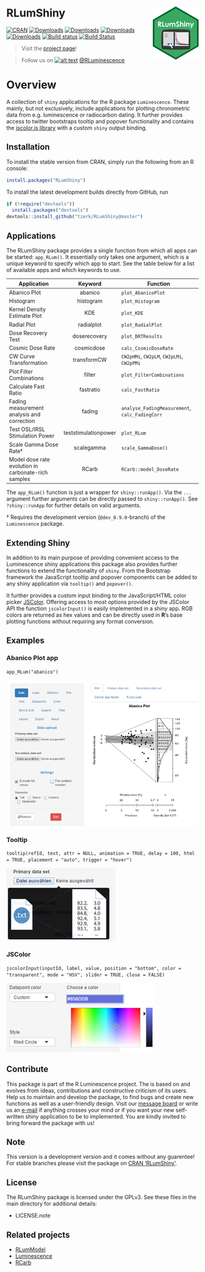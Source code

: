 
<!-- README.md is generated from README.Rmd. Please edit that file -->

# RLumShiny <a href='https://tzerk.github.io/RLumShiny/'><img src='man/figures/logo.png' align="right" height="138.5" /></a>

<!-- badges: start -->

[![CRAN](http://www.r-pkg.org/badges/version/RLumShiny)](http://cran.rstudio.com/package=RLumShiny)
[![Downloads](http://cranlogs.r-pkg.org/badges/grand-total/RLumShiny)](http://www.r-pkg.org/pkg/RLumShiny)
[![Downloads](http://cranlogs.r-pkg.org/badges/RLumShiny)](http://www.r-pkg.org/pkg/RLumShiny)
[![Downloads](http://cranlogs.r-pkg.org/badges/last-week/RLumShiny)](http://www.r-pkg.org/pkg/RLumShiny)
[![Downloads](http://cranlogs.r-pkg.org/badges/last-day/RLumShiny)](http://www.r-pkg.org/pkg/RLumShiny)
[![Build
status](https://ci.appveyor.com/api/projects/status/jp8ueedudbuhvtfe/branch/master?svg=true)](https://ci.appveyor.com/project/tzerk/rlumshiny/branch/master)
[![Build
Status](https://travis-ci.org/tzerk/RLumShiny.svg?branch=master)](https://travis-ci.org/tzerk/RLumShiny)
<!-- badges: end -->

> Visit the
> <a href="https://tzerk.github.io/RLumShiny/" target="_blank">project
> page</a>\!

> Follow us on [![alt text](man/figures/twitter.png
> "twitter icon without padding")](http://www.twitter.com/RLuminescence)
> <a href="http://www.twitter.com/RLuminescence" target="_blank">@RLuminescence</a>

# Overview

A collection of `shiny` applications for the R package `Luminescence`.
These mainly, but not exclusively, include applications for plotting
chronometric data from e.g. luminescence or radiocarbon dating. It
further provides access to twitter bootstraps tooltip and popover
functionality and contains the [jscolor.js library](http://jscolor.com/)
with a custom `shiny` output binding.

## Installation

To install the stable version from CRAN, simply run the following from
an R console:

``` r
install.packages("RLumShiny")
```

To install the latest development builds directly from GitHub, run

``` r
if (!require("devtools"))
  install.packages("devtools")
devtools::install_github("tzerk/RLumShiny@master")
```

## Applications

The RLumShiny package provides a single function from which all apps can
be started: `app_RLum()`. It essentially only takes one argument, which
is a unique keyword to specify which app to start. See the table below
for a list of available apps and which keywords to
use.

| Application                                         |       Keyword        | Function                                       |
| --------------------------------------------------- | :------------------: | ---------------------------------------------- |
| Abanico Plot                                        |       abanico        | `plot_AbanicoPlot`                             |
| Histogram                                           |      histogram       | `plot_Histogram`                               |
| Kernel Density Estimate Plot                        |         KDE          | `plot_KDE`                                     |
| Radial Plot                                         |      radialplot      | `plot_RadialPlot`                              |
| Dose Recovery Test                                  |     doserecovery     | `plot_DRTResults`                              |
| Cosmic Dose Rate                                    |      cosmicdose      | `calc_CosmicDoseRate`                          |
| CW Curve Transformation                             |     transformCW      | `CW2pHMi`, `CW2pLM`, `CW2pLMi`, `CW2pPMi`      |
| Plot Filter Combinations                            |        filter        | `plot_FilterCombinations`                      |
| Calculate Fast Ratio                                |      fastratio       | `calc_FastRatio`                               |
| Fading measurement analysis and correction          |        fading        | `analyse_FadingMeasurement`, `calc_FadingCorr` |
| Test OSL/IRSL Stimulation Power                     | teststimulationpower | `plot_RLum`                                    |
| Scale Gamma Dose Rate†                              |      scalegamma      | `scale_GammaDose()`                            |
| Model dose rate evolution in carbonate-rich samples |        RCarb         | `RCarb::model_DoseRate`                        |

The `app_RLum()` function is just a wrapper for `shiny::runApp()`. Via
the `...` argument further arguments can be directly passed to
`shiny::runApp()`. See `?shiny::runApp` for further details on valid
arguments.

<!--- * Not yet available in the official CRAN release.  -->

† Requires the development version (`@dev_0.9.0`-branch) of the
`Luminescence` package.

## Extending Shiny

In addition to its main purpose of providing convenient access to the
Luminescence shiny applications this package also provides further
functions to extend the functionality of `shiny`. From the Bootstrap
framework the JavaScript tooltip and popover components can be added to
any shiny application via `tooltip()` and `popover()`.

It further provides a custom input binding to the JavaScript/HTML color
picker [JSColor](http://jscolor.com). Offering access to most options
provided by the JSColor API the function `jscolorInput()` is easily
implemented in a shiny app. RGB colors are returned as hex values and
can be directly used in **R**’s base plotting functions without
requiring any format conversion.

## Examples

### Abanico Plot app

`app_RLum("abanico")`

![Abanico app](man/figures/abanico.png)

### Tooltip

`tooltip(refId, text, attr = NULL, animation = TRUE, delay = 100, html =
TRUE, placement = "auto", trigger = "hover")`

![tooltip](man/figures/tooltip.png)

### JSColor

`jscolorInput(inputId, label, value, position = "bottom", color =
"transparent", mode = "HSV", slider = TRUE, close = FALSE)`

![jscolor.js](man/figures/jscolor.png)

## Contribute

This package is part of the R Luminescence project. The is based on and
evolves from ideas, contributions and constructive criticism of its
users. Help us to maintain and develop the package, to find bugs and
create new functions as well as a user-friendly design. Visit our
[message board](https://forum.r-luminescence.de) or write us an
[e-mail](mailto:team@r-luminescence.de) if anything crosses your mind or
if you want your new self-written shiny application to be to
implemented. You are kindly invited to bring forward the package with
us\!

## Note

This version is a development version and it comes without any
guarentee\! For stable branches please visit the package on [CRAN
‘RLumShiny’](http://cran.r-project.org/web/packages/RLumShiny/index.html).

## License

The RLumShiny package is licensed under the GPLv3. See these files in
the main directory for additional details:

  - LICENSE.note

## Related projects

  - [RLumModel](https://github.com/R-Lum/RLumModel)
  - [Luminescence](https://github.com/R-Lum/Luminescence)
  - [RCarb](https://github.com/R-Lum/RCarb)
